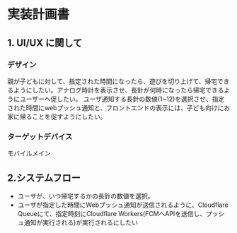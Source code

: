 # 実装計画書

## 1. UI/UX に関して

### デザイン
親が子どもに対して、指定された時間になったら、遊びを切り上げて、帰宅できるようにしたい。アナログ時計を表示させ、長針が何時になったら帰宅できるようにユーザーへ促したい。
ユーザ通知する長針の数値(1~12)を選択させ、指定された時間にwebプッシュ通知と、フロントエンドの表示には、子ども向けにお家に帰ることを促すようにしたい。

### ターゲットデバイス
モバイルメイン

## 2.システムフロー

- ユーザが、いつ帰宅するかの長針の数値を選択。
- ユーザが指定した時間にWebプッシュ通知が送信されるように、Cloudflare Queueにて、指定時刻にCloudflare Workers(FCMへAPIを送信し、プッシュ通知が実行される)が実行されるにしたい